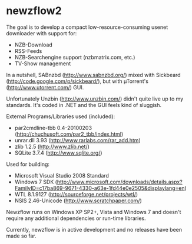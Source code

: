 # newzflow2

The goal is to develop a compact low-resource-consuming usenet downloader with support for:
* NZB-Download
* RSS-Feeds
* NZB-Searchengine support (nzbmatrix.com, etc.)
* TV-Show management

In a nutshell, SABnzbd (http://www.sabnzbd.org/) mixed with Sickbeard (http://code.google.com/p/sickbeard/), but with µTorrent's (http://www.utorrent.com/) GUI.

Unfortunately Unzbin (http://www.unzbin.com/) didn't quite live up to my standards. It's coded in .NET and the GUI feels kind of sluggish.

External Programs/Libraries used (included):
* par2cmdline-tbb 0.4-20100203 (http://chuchusoft.com/par2_tbb/index.html)
* unrar.dll 3.93 (http://www.rarlabs.com/rar_add.htm)
* zlib 1.2.5 (http://www.zlib.net/)
* SQLite 3.7.4 (http://www.sqlite.org/)

Used for building:
* Microsoft Visual Studio 2008 Standard
* Windows 7 SDK (http://www.microsoft.com/downloads/details.aspx?FamilyID=c17ba869-9671-4330-a63e-1fd44e0e2505&displaylang=en)
* WTL 8.1.9127 (http://sourceforge.net/projects/wtl/)
* NSIS 2.46-Unicode (http://www.scratchpaper.com/)

Newzflow runs on Windows XP SP2+, Vista and Windows 7 and doesn't require any additional dependencies or run-time libraries.

Currently, newzflow is in active development and no releases have been made so far.

